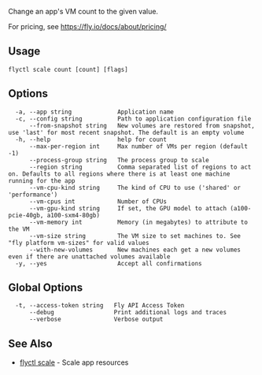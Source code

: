 Change an app's VM count to the given value.

For pricing, see https://fly.io/docs/about/pricing/

## Usage
~~~
flyctl scale count [count] [flags]
~~~

## Options

~~~
  -a, --app string             Application name
  -c, --config string          Path to application configuration file
      --from-snapshot string   New volumes are restored from snapshot, use 'last' for most recent snapshot. The default is an empty volume
  -h, --help                   help for count
      --max-per-region int     Max number of VMs per region (default -1)
      --process-group string   The process group to scale
      --region string          Comma separated list of regions to act on. Defaults to all regions where there is at least one machine running for the app
      --vm-cpu-kind string     The kind of CPU to use ('shared' or 'performance')
      --vm-cpus int            Number of CPUs
      --vm-gpu-kind string     If set, the GPU model to attach (a100-pcie-40gb, a100-sxm4-80gb)
      --vm-memory int          Memory (in megabytes) to attribute to the VM
      --vm-size string         The VM size to set machines to. See "fly platform vm-sizes" for valid values
      --with-new-volumes       New machines each get a new volumes even if there are unattached volumes available
  -y, --yes                    Accept all confirmations
~~~

## Global Options

~~~
  -t, --access-token string   Fly API Access Token
      --debug                 Print additional logs and traces
      --verbose               Verbose output
~~~

## See Also

* [flyctl scale](/docs/flyctl/scale/)	 - Scale app resources

